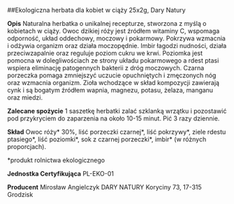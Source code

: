 ##Ekologiczna herbata dla kobiet w ciąży 25x2g, Dary Natury

**Opis** Naturalna herbatka o unikalnej recepturze, stworzona z myślą o kobietach w ciąży. Owoc dzikiej róży jest źródłem witaminy C, wspomaga odporność, układ oddechowy, moczowy i pokarmowy. Pokrzywa wzmacnia i odżywia organizm oraz działa moczopędnie. Imbir łagodzi nudności, działa przeciwzapalnie oraz reguluje poziom cukru we krwi. Poziomka jest pomocna w dolegliwościach ze strony układu pokarmowego a rdest ptasi wspiera eliminację patogennych bakterii z dróg moczowych. Czarna porzeczka pomaga zmniejszyć uczucie opuchniętych i zmęczonych nóg oraz wzmacnia organizm. Zioła wchodzące w skład kompozycji zawierają cynk i są bogatym źródłem wapnia, magnezu, potasu, żelaza, manganu oraz miedzi.

**Zalecane spożycie** 1 saszetkę herbatki zalać szklanką wrzątku i pozostawić pod przykryciem do zaparzenia na około 10-15 minut. Pić 3 razy dziennie.

**Skład** Owoc róży\* 30%, liść porzeczki czarnej\*, liść pokrzywy\*, ziele rdestu ptasiego\*, liść poziomki\*, sok z czarnej porzeczki\*, imbir\* (w różnych proporcjach).

\*produkt rolnictwa ekologicznego

**Jednostka Certyfikująca** PL-EKO-01

**Producent** Mirosław Angielczyk DARY NATURY
Koryciny 73, 17-315 Grodzisk
